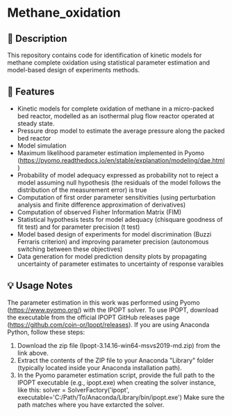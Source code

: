 # Methane_oxidation

## 📌 Description
This repository contains code for identification of kinetic models for methane complete oxidation using statistical parameter estimation and model-based design of experiments methods.

## 🔧 Features
- Kinetic models for complete oxidation of methane in a micro-packed bed reactor, modelled as an isothermal plug flow reactor operated at steady state.
- Pressure drop model to estimate the average pressure along the packed bed reactor
- Model simulation
- Maximum likelihood parameter estimation implemented in Pyomo (https://pyomo.readthedocs.io/en/stable/explanation/modeling/dae.html)
- Probability of model adequacy expressed as probability not to reject a model assuming null hypothesis (the residuals of the model follows the distribution of the measurement error) is true
- Computation of first order parameter sensitivities (using perturbation analysis and finite difference approximation of derivatives)
- Computation of observed Fisher Information Matrix (FIM)
- Statistical hypothesis tests for model adequacy (chisquare goodness of fit test) and for parameter precision (t test)
- Model based design of experiments for model discrimination (Buzzi Ferraris criterion) and improving parameter precision (autonomous switching between these objectives)
- Data generation for model prediction density plots by propagating uncertainty of parameter estimates to uncertainty of response varaibles

## 💡 Usage Notes
The parameter estimation in this work was performed using Pyomo (https://www.pyomo.org/) with the IPOPT solver. To use IPOPT, download the executable from the official IPOPT GitHub releases page (https://github.com/coin-or/Ipopt/releases). 
If you are using Anaconda Python, follow these steps:
1. Download the zip file (Ipopt-3.14.16-win64-msvs2019-md.zip) from the link above.
2. Extract the contents of the ZIP file to your Anaconda "Library" folder (typically located inside your Anaconda installation path). 
3. In the Pyomo parameter estimation script, provide the full path to the IPOPT executable (e.g., ipopt.exe) when creating the solver instance, like this: 
solver = SolverFactory('ipopt', executable='C:/Path/To/Anaconda/Library/bin/ipopt.exe')
Make sure the path matches where you have extarcted the solver.

